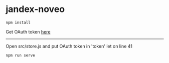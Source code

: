 # jandex-noveo

```
npm install
```
Get OAuth token [here](https://oauth.yandex.ru/authorize?response_type=token&client_id=034f5983b23e479ab46f46e5b6b35f65)
___
Open src/store.js and put OAuth token in 'token' let on line 41
```
npm run serve
```
